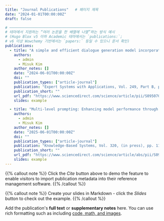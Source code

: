 ```yaml
---
title: "Journal Publications"   # 페이지 제목
date: "2024-01-01T00:00:00Z"
draft: false

# ──────────────────────────────────────
# 테마에서 지원하는 “여러 논문을 한 배열에 나열”하는 방식 예시
# (Hugo Blox v5 이하 Academic 테마에서는 `publications:`;
# v6 이상 Wowchemy 기반에서는 `papers:` 등일 수 있으니 문서 확인)
publications:
  - title: "A simple and efficient dialogue generation model incorporating commonsense knowledge"
    authors:
      - admin
      - Misuk Kim
    author_notes: []
    date: "2024-06-01T00:00:00Z"
    doi: ""
    publication_types: ["article-journal"]
    publication: "Expert Systems with Applications, Vol. 249, Part B, pp. 123584. DOI: 10.1016/j.eswa.2024.123584. (Q1)"
    publication_short: ""
    url_pdf: "https://www.sciencedirect.com/science/article/pii/S095070512500591X"
    slides: example

  - title: "Multi-level prompting: Enhancing model performance through hierarchical instruction integration"
    authors:
      - admin
      - Misuk Kim
    author_notes: []
    date: "2025-06-01T00:00:00Z"
    doi: ""
    publication_types: ["article-journal"]
    publication: "Knowledge-Based Systems, Vol. 320, (in press), pp. 113545. DOI: 10.1016/j.knosys.2025.113545. (Q1)"
    publication_short: ""
    url_pdf: "https://www.sciencedirect.com/science/article/abs/pii/S095070512500591X"
    slides: example
---
```



<!-- ---
title: "A simple and efficient dialogue generation model incorporating commonsense knowledge"
authors:
- admin
- Misuk Kim
author_notes:
# - "Equal contribution"
# - "Equal contribution"
date: "2024-06-01T00:00:00Z"
doi: ""

# Schedule page publish date (NOT publication's date).
# publishDate: "2024"
# publishDate: "2017-01-01T00:00:00Z"

# Publication type.
# Accepts a single type but formatted as a YAML list (for Hugo requirements).
# Enter a publication type from the CSL standard.
publication_types: ["article-journal"]

# Publication name and optional abbreviated publication name.
publication: "Expert Systems with Applications, Vol. 249, Part B, pp. 123584. DOI: 10.1016/j.eswa.2024.123584. (Q1)"
# publication_short: ""

# abstract: Lorem ipsum dolor sit amet, consectetur adipiscing elit. Duis posuere tellus ac convallis placerat. Proin tincidunt magna sed ex sollicitudin condimentum. Sed ac faucibus dolor, scelerisque sollicitudin nisi. Cras purus urna, suscipit quis sapien eu, pulvinar tempor diam. Quisque risus orci, mollis id ante sit amet, gravida egestas nisl. Sed ac tempus magna. Proin in dui enim. Donec condimentum, sem id dapibus fringilla, tellus enim condimentum arcu, nec volutpat est felis vel metus. Vestibulum sit amet erat at nulla eleifend gravida.

# # Summary. An optional shortened abstract.
# summary: Lorem ipsum dolor sit amet, consectetur adipiscing elit. Duis posuere tellus ac convallis placerat. Proin tincidunt magna sed ex sollicitudin condimentum.
  
# tags:
# - Source Themes
# featured: false

# links:
# - name: ""
#   url: ""
url_pdf: https://www.sciencedirect.com/science/article/pii/S095070512500591X
# url_code: 'https://github.com/HugoBlox/hugo-blox-builder'
# url_dataset: ''
# url_poster: ''
# url_project: ''
# url_slides: ''
# url_source: ''
# url_video: ''

# # Featured image
# # To use, add an image named `featured.jpg/png` to your page's folder. 
# image:
#   caption: 'Image credit: [**Unsplash**](https://unsplash.com/photos/jdD8gXaTZsc)'
#   focal_point: ""
#   preview_only: false

# # Associated Projects (optional).
# #   Associate this publication with one or more of your projects.
# #   Simply enter your project's folder or file name without extension.
# #   E.g. `internal-project` references `content/project/internal-project/index.md`.
# #   Otherwise, set `projects: []`.
# projects: []

# # Slides (optional).
# #   Associate this publication with Markdown slides.
# #   Simply enter your slide deck's filename without extension.
# #   E.g. `slides: "example"` references `content/slides/example/index.md`.
# #   Otherwise, set `slides: ""`.
# slides: example

title: "Multi-level prompting: Enhancing model performance through hierarchical instruction integration"
authors:
- admin
- Misuk Kim
author_notes:
# - "Equal contribution"
# - "Equal contribution"
date: "2025-06-01T00:00:00Z"
doi: ""
publication_types: ["article-journal"]

# Publication name and optional abbreviated publication name.
publication: "Knowledge-Based Systems, Vol. 320, (in press), pp. 113545. DOI: 10.1016/j.knosys.2025.113545. (Q1)"
# publication_short: ""
url_pdf: https://www.sciencedirect.com/science/article/abs/pii/S095070512500591X
--- -->



{{% callout note %}}
Click the *Cite* button above to demo the feature to enable visitors to import publication metadata into their reference management software.
{{% /callout %}}

{{% callout note %}}
Create your slides in Markdown - click the *Slides* button to check out the example.
{{% /callout %}}

Add the publication's **full text** or **supplementary notes** here. You can use rich formatting such as including [code, math, and images](https://docs.hugoblox.com/content/writing-markdown-latex/).

